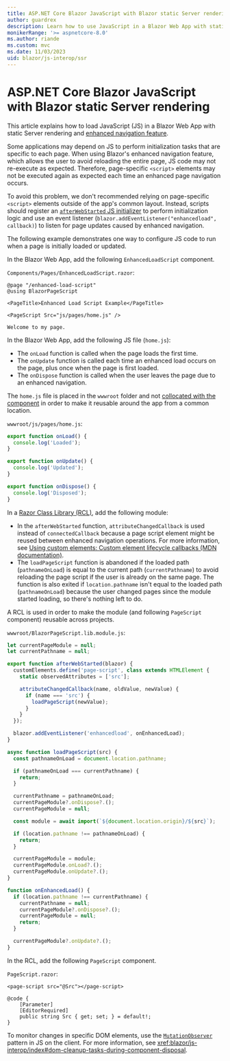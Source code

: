 ```yaml
---
title: ASP.NET Core Blazor JavaScript with Blazor static Server rendering
author: guardrex
description: Learn how to use JavaScript in a Blazor Web App with static Server rendering.
monikerRange: '>= aspnetcore-8.0'
ms.author: riande
ms.custom: mvc
ms.date: 11/03/2023
uid: blazor/js-interop/ssr
---
```

# ASP.NET Core Blazor JavaScript with Blazor static Server rendering

<!-- UPDATE 9.0 Activate after release and INCLUDE is updated

[!INCLUDE[](~/includes/not-latest-version.md)]

-->

This article explains how to load JavaScript (JS) in a Blazor Web App with static Server rendering and [enhanced navigation feature](xref:blazor/fundamentals/routing#enhanced-navigation-and-form-handling).

Some applications may depend on JS to perform initialization tasks that are specific to each page. When using Blazor's enhanced navigation feature, which allows the user to avoid reloading the entire page, JS code may not re-execute as expected. Therefore, page-specific `<script>` elements may not be executed again as expected each time an enhanced page navigation occurs.

To avoid this problem, we don't recommended relying on page-specific `<script>` elements outside of the app's common layout. Instead, scripts should register an [`afterWebStarted` JS initializer](xref:blazor/fundamentals/startup#javascript-initializers) to perform initialization logic and use an event listener (`blazor.addEventListener("enhancedload", callback)`) to listen for page updates caused by enhanced navigation.

The following example demonstrates one way to configure JS code to run when a page is initially loaded or updated.

In the Blazor Web App, add the following `EnhancedLoadScript` component.

`Components/Pages/EnhancedLoadScript.razor`:

```razor
@page "/enhanced-load-script"
@using BlazorPageScript

<PageTitle>Enhanced Load Script Example</PageTitle>

<PageScript Src="js/pages/home.js" />

Welcome to my page.
```

In the Blazor Web App, add the following JS file (`home.js`):

* The `onLoad` function is called when the page loads the first time.
* The `onUpdate` function is called each time an enhanced load occurs on the page, plus once when the page is first loaded.
* The `onDispose` function is called when the user leaves the page due to an enhanced navigation.

The `home.js` file is placed in the `wwwroot` folder and not [collocated with the component](xref:blazor/js-interop/index#load-a-script-from-an-external-javascript-file-js-collocated-with-a-component) in order to make it reusable around the app from a common location.

`wwwroot/js/pages/home.js`:

```javascript
export function onLoad() {
  console.log('Loaded');
}

export function onUpdate() {
  console.log('Updated');
}

export function onDispose() {
  console.log('Disposed');
}
```

In a [Razor Class Library (RCL)](xref:blazor/components/class-libraries), add the following module:

* In the `afterWebStarted` function, `attributeChangedCallback` is used instead of `connectedCallback` because a page script element might be reused between enhanced navigation operations. For more information, see [Using custom elements: Custom element lifecycle callbacks (MDN documentation)](https://developer.mozilla.org/docs/Web/API/Web_components/Using_custom_elements#custom_element_lifecycle_callbacks).
* The `loadPageScript` function is abandoned if the loaded path (`pathnameOnLoad`) is equal to the current path (`currentPathname`) to avoid reloading the page script if the user is already on the same page. The function is also exited if `location.pathname` isn't equal to the loaded path (`pathnameOnLoad`) because the user changed pages since the module started loading, so there's nothing left to do.

A RCL is used in order to make the module (and following `PageScript` component) reusable across projects.

`wwwroot/BlazorPageScript.lib.module.js`:

```javascript
let currentPageModule = null;
let currentPathname = null;

export function afterWebStarted(blazor) {
  customElements.define('page-script', class extends HTMLElement {
    static observedAttributes = ['src'];

    attributeChangedCallback(name, oldValue, newValue) {
      if (name === 'src') {
        loadPageScript(newValue);
      }
    }
  });

  blazor.addEventListener('enhancedload', onEnhancedLoad);
}

async function loadPageScript(src) {
  const pathnameOnLoad = document.location.pathname;

  if (pathnameOnLoad === currentPathname) {
    return;
  }

  currentPathname = pathnameOnLoad;
  currentPageModule?.onDispose?.();
  currentPageModule = null;

  const module = await import(`${document.location.origin}/${src}`);

  if (location.pathname !== pathnameOnLoad) {
    return;
  }

  currentPageModule = module;
  currentPageModule.onLoad?.();
  currentPageModule.onUpdate?.();
}

function onEnhancedLoad() {
  if (location.pathname !== currentPathname) {
    currentPathname = null;
    currentPageModule?.onDispose?.();
    currentPageModule = null;
    return;
  }

  currentPageModule?.onUpdate?.();
}
```

In the RCL, add the following `PageScript` component.

`PageScript.razor`:

```razor
<page-script src="@Src"></page-script>

@code {
    [Parameter]
    [EditorRequired]
    public string Src { get; set; } = default!;
}
```

To monitor changes in specific DOM elements, use the [`MutationObserver`](https://developer.mozilla.org/docs/Web/API/MutationObserver) pattern in JS on the client. For more information, see <xref:blazor/js-interop/index#dom-cleanup-tasks-during-component-disposal>.
